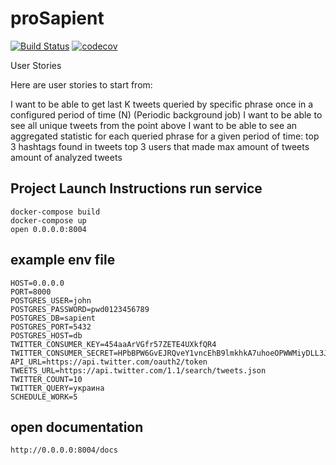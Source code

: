 # proSapient
[![Build Status](https://travis-ci.org/alexsukhrin/proSapient.svg?branch=master)](https://travis-ci.org/alexsukhrin/proSapient)
[![codecov](https://codecov.io/gh/alexsukhrin/proSapient/branch/master/graph/badge.svg)](https://codecov.io/gh/alexsukhrin/proSapient)

User Stories

Here are user stories to start from:

I want to be able to get last K tweets queried by specific phrase once in a configured period of time (N) (Periodic background job)
I want to be able to see all unique tweets from the point above
I want to be able to see an aggregated statistic for each queried phrase for a given period of time:
top 3 hashtags found in tweets
top 3 users that made max amount of tweets
amount of analyzed tweets



## Project Launch Instructions run service
```
docker-compose build
docker-compose up
open 0.0.0.0:8004
```

## example env file
```
HOST=0.0.0.0
PORT=8000
POSTGRES_USER=john
POSTGRES_PASSWORD=pwd0123456789
POSTGRES_DB=sapient
POSTGRES_PORT=5432
POSTGRES_HOST=db
TWITTER_CONSUMER_KEY=454aaArVGfr57ZETE4UXkfQR4
TWITTER_CONSUMER_SECRET=HPbBPW6GvEJRQveY1vncEhB9lmkhkA7uhoeOPWWMiyDLL3J45A
API_URL=https://api.twitter.com/oauth2/token
TWEETS_URL=https://api.twitter.com/1.1/search/tweets.json
TWITTER_COUNT=10
TWITTER_QUERY=украина
SCHEDULE_WORK=5
```

## open documentation
`http://0.0.0.0:8004/docs`